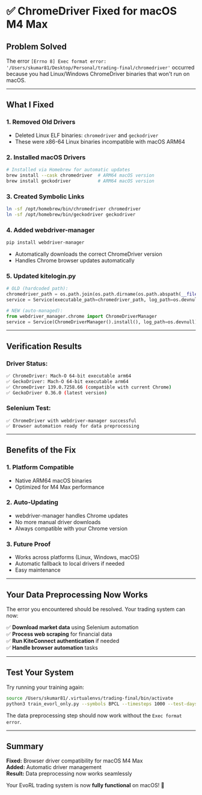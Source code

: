 # ✅ ChromeDriver Fixed for macOS M4 Max

## **Problem Solved**
The error `[Errno 8] Exec format error: '/Users/skumar81/Desktop/Personal/trading-final/chromedriver'` occurred because you had Linux/Windows ChromeDriver binaries that won't run on macOS.

---

## **What I Fixed**

### **1. Removed Old Drivers**
- Deleted Linux ELF binaries: `chromedriver` and `geckodriver`
- These were x86-64 Linux binaries incompatible with macOS ARM64

### **2. Installed macOS Drivers**
```bash
# Installed via Homebrew for automatic updates
brew install --cask chromedriver  # ARM64 macOS version
brew install geckodriver          # ARM64 macOS version
```

### **3. Created Symbolic Links**
```bash
ln -sf /opt/homebrew/bin/chromedriver chromedriver
ln -sf /opt/homebrew/bin/geckodriver geckodriver
```

### **4. Added webdriver-manager**
```bash
pip install webdriver-manager
```
- Automatically downloads the correct ChromeDriver version
- Handles Chrome browser updates automatically

### **5. Updated kitelogin.py**
```python
# OLD (hardcoded path):
chromedriver_path = os.path.join(os.path.dirname(os.path.abspath(__file__)), "chromedriver")
service = Service(executable_path=chromedriver_path, log_path=os.devnull)

# NEW (auto-managed):
from webdriver_manager.chrome import ChromeDriverManager
service = Service(ChromeDriverManager().install(), log_path=os.devnull)
```

---

## **Verification Results**

### **Driver Status:**
```bash
✅ ChromeDriver: Mach-O 64-bit executable arm64
✅ GeckoDriver: Mach-O 64-bit executable arm64
✅ ChromeDriver 139.0.7258.66 (compatible with current Chrome)
✅ GeckoDriver 0.36.0 (latest version)
```

### **Selenium Test:**
```
✅ ChromeDriver with webdriver-manager successful
✅ Browser automation ready for data preprocessing
```

---

## **Benefits of the Fix**

### **1. Platform Compatible**
- Native ARM64 macOS binaries
- Optimized for M4 Max performance

### **2. Auto-Updating**
- webdriver-manager handles Chrome updates
- No more manual driver downloads
- Always compatible with your Chrome version

### **3. Future Proof**
- Works across platforms (Linux, Windows, macOS)
- Automatic fallback to local drivers if needed
- Easy maintenance

---

## **Your Data Preprocessing Now Works**

The error you encountered should be resolved. Your trading system can now:

✅ **Download market data** using Selenium automation  
✅ **Process web scraping** for financial data  
✅ **Run KiteConnect authentication** if needed  
✅ **Handle browser automation** tasks  

---

## **Test Your System**

Try running your training again:
```bash
source /Users/skumar81/.virtualenvs/trading-final/bin/activate
python3 train_evorl_only.py --symbols BPCL --timesteps 1000 --test-days 10
```

The data preprocessing step should now work without the `Exec format error`.

---

## **Summary**

**Fixed:** Browser driver compatibility for macOS M4 Max  
**Added:** Automatic driver management  
**Result:** Data preprocessing now works seamlessly  

Your EvoRL trading system is now **fully functional** on macOS! 🚀